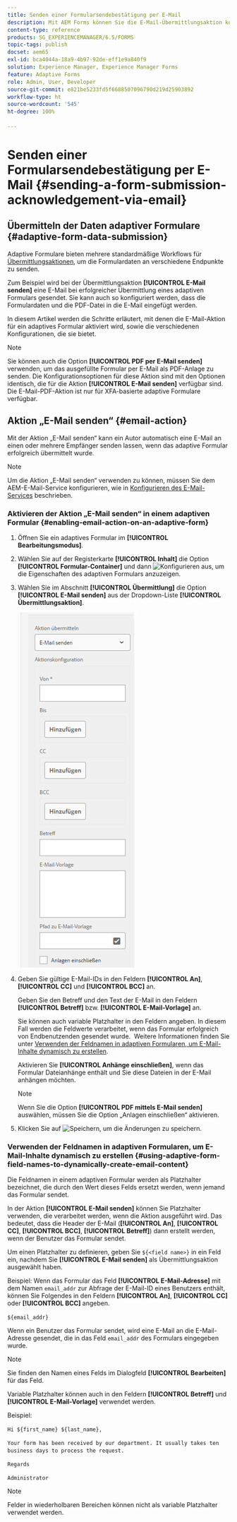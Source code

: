 ```yaml
---
title: Senden einer Formularsendebestätigung per E-Mail
description: Mit AEM Forms können Sie die E-Mail-Übermittlungsaktion konfigurieren, die einer Person beim Senden des Formulars eine Bestätigung sendet.
content-type: reference
products: SG_EXPERIENCEMANAGER/6.5/FORMS
topic-tags: publish
docset: aem65
exl-id: bca4044a-18a9-4b97-92de-eff1e9a840f9
solution: Experience Manager, Experience Manager Forms
feature: Adaptive Forms
role: Admin, User, Developer
source-git-commit: e821be5233fd5f6688507096790d219d25903892
workflow-type: ht
source-wordcount: '545'
ht-degree: 100%

---
```


# Senden einer Formularsendebestätigung per E-Mail {#sending-a-form-submission-acknowledgement-via-email}

## Übermitteln der Daten adaptiver Formulare {#adaptive-form-data-submission}

Adaptive Formulare bieten mehrere standardmäßige Workflows für [Übermittlungsaktionen](../../forms/using/configuring-submit-actions.md), um die Formulardaten an verschiedene Endpunkte zu senden.

Zum Beispiel wird bei der Übermittlungsaktion **[!UICONTROL E-Mail senden]** eine E-Mail bei erfolgreicher Übermittlung eines adaptiven Formulars gesendet. Sie kann auch so konfiguriert werden, dass die Formulardaten und die PDF-Datei in die E-Mail eingefügt werden.

In diesem Artikel werden die Schritte erläutert, mit denen die E-Mail-Aktion für ein adaptives Formular aktiviert wird, sowie die verschiedenen Konfigurationen, die sie bietet.

>[!NOTE]
>
>Sie können auch die Option **[!UICONTROL PDF per E-Mail senden]** verwenden, um das ausgefüllte Formular per E-Mail als PDF-Anlage zu senden. Die Konfigurationsoptionen für diese Aktion sind mit den Optionen identisch, die für die Aktion **[!UICONTROL E-Mail senden]** verfügbar sind. Die E-Mail-PDF-Aktion ist nur für XFA-basierte adaptive Formulare verfügbar.

## Aktion „E-Mail senden“  {#email-action}

Mit der Aktion „E-Mail senden“ kann ein Autor automatisch eine E-Mail an einen oder mehrere Empfänger senden lassen, wenn das adaptive Formular erfolgreich übermittelt wurde.

>[!NOTE]
>
>Um die Aktion „E-Mail senden“ verwenden zu können, müssen Sie dem AEM-E-Mail-Service konfigurieren, wie in [Konfigurieren des E-Mail-Services](/help/sites-administering/notification.md#configuring-the-mail-service) beschrieben.

### Aktivieren der Aktion „E-Mail senden“ in einem adaptiven Formular {#enabling-email-action-on-an-adaptive-form}

1. Öffnen Sie ein adaptives Formular im **[!UICONTROL Bearbeitungsmodus]**.

1. Wählen Sie auf der Registerkarte **[!UICONTROL Inhalt]** die Option **[!UICONTROL Formular-Container]** und dann ![Konfigurieren](assets/configure-icon.svg) aus, um die Eigenschaften des adaptiven Formulars anzuzeigen.

1. Wählen Sie im Abschnitt **[!UICONTROL Übermittlung]** die Option **[!UICONTROL E-Mail senden]** aus der Dropdown-Liste **[!UICONTROL Übermittlungsaktion]**.

   ![Übermittlungsaktionen](assets/submission-actions.png)

1. Geben Sie gültige E-Mail-IDs in den Feldern **[!UICONTROL An]**, **[!UICONTROL CC]** und **[!UICONTROL BCC]** an.

   Geben Sie den Betreff und den Text der E-Mail in den Feldern **[!UICONTROL Betreff]** bzw. **[!UICONTROL E-Mail-Vorlage]** an.

   Sie können auch variable Platzhalter in den Feldern angeben. In diesem Fall werden die Feldwerte verarbeitet, wenn das Formular erfolgreich von Endbenutzenden gesendet wurde.  Weitere Informationen finden Sie unter [Verwenden der Feldnamen in adaptiven Formularen, um E-Mail-Inhalte dynamisch zu erstellen](../../forms/using/form-submission-receipt-via-email.md#p-using-adaptive-form-field-names-to-dynamically-create-email-content-p).

   Aktivieren Sie **[!UICONTROL Anhänge einschließen]**, wenn das Formular Dateianhänge enthält und Sie diese Dateien in der E-Mail anhängen möchten.

   >[!NOTE]
   >
   >Wenn Sie die Option **[!UICONTROL PDF mittels E-Mail senden]** auswählen, müssen Sie die Option „Anlagen einschließen“ aktivieren.

1. Klicken Sie auf ![Speichern](assets/save_icon.svg), um die Änderungen zu speichern.

### Verwenden der Feldnamen in adaptiven Formularen, um E-Mail-Inhalte dynamisch zu erstellen {#using-adaptive-form-field-names-to-dynamically-create-email-content}

Die Feldnamen in einem adaptiven Formular werden als Platzhalter bezeichnet, die durch den Wert dieses Felds ersetzt werden, wenn jemand das Formular sendet.

In der Aktion **[!UICONTROL E-Mail senden]** können Sie Platzhalter verwenden, die verarbeitet werden, wenn die Aktion ausgeführt wird. Das bedeutet, dass die Header der E-Mail (**[!UICONTROL An]**, **[!UICONTROL CC]**, **[!UICONTROL BCC]**, **[!UICONTROL Betreff]**) dann erstellt werden, wenn der Benutzer das Formular sendet.

Um einen Platzhalter zu definieren, geben Sie `${<field name>}` in ein Feld ein, nachdem Sie **[!UICONTROL E-Mail senden]** als Übermittlungsaktion ausgewählt haben.

Beispiel: Wenn das Formular das Feld **[!UICONTROL E-Mail-Adresse]** mit dem Namen `email_addr` zur Abfrage der E-Mail-ID eines Benutzers enthält, können Sie Folgendes in den Feldern **[!UICONTROL An]**, **[!UICONTROL CC]** oder **[!UICONTROL BCC]** angeben.

`${email_addr}`

Wenn ein Benutzer das Formular sendet, wird eine E-Mail an die E-Mail-Adresse gesendet, die in das Feld `email_addr` des Formulars eingegeben wurde.

>[!NOTE]
>
>Sie finden den Namen eines Felds im Dialogfeld **[!UICONTROL Bearbeiten]** für das Feld.

Variable Platzhalter können auch in den Feldern **[!UICONTROL Betreff]** und **[!UICONTROL E-Mail-Vorlage]** verwendet werden.

Beispiel:

`Hi ${first_name} ${last_name},`

`Your form has been received by our department. It usually takes ten business days to process the request.`

`Regards`

`Administrator`

>[!NOTE]
>
>Felder in wiederholbaren Bereichen können nicht als variable Platzhalter verwendet werden.
